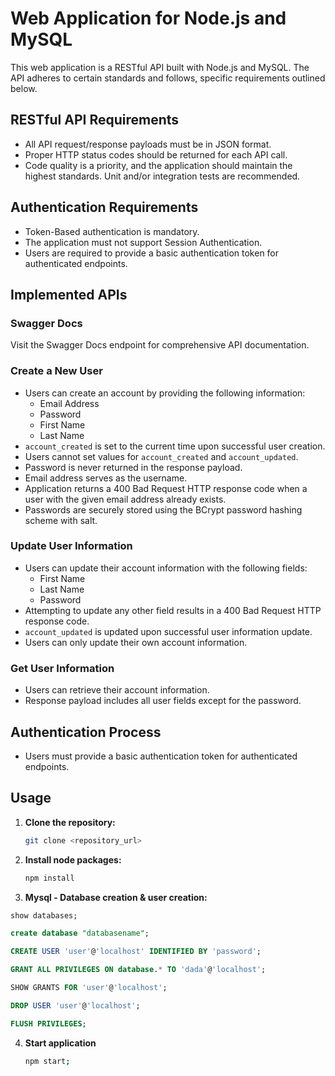 # Web Application for Node.js and MySQL

This web application is a RESTful API built with Node.js and MySQL. The API adheres to certain standards and follows, specific requirements outlined below.

## RESTful API Requirements

- All API request/response payloads must be in JSON format.
- Proper HTTP status codes should be returned for each API call.
- Code quality is a priority, and the application should maintain the highest standards. Unit and/or integration tests are recommended.

## Authentication Requirements

- Token-Based authentication is mandatory.
- The application must not support Session Authentication.
- Users are required to provide a basic authentication token for authenticated endpoints.

## Implemented APIs

### Swagger Docs

Visit the Swagger Docs endpoint for comprehensive API documentation.

### Create a New User

- Users can create an account by providing the following information:
  - Email Address
  - Password
  - First Name
  - Last Name
- `account_created` is set to the current time upon successful user creation.
- Users cannot set values for `account_created` and `account_updated`.
- Password is never returned in the response payload.
- Email address serves as the username.
- Application returns a 400 Bad Request HTTP response code when a user with the given email address already exists.
- Passwords are securely stored using the BCrypt password hashing scheme with salt.

### Update User Information

- Users can update their account information with the following fields:
  - First Name
  - Last Name
  - Password
- Attempting to update any other field results in a 400 Bad Request HTTP response code.
- `account_updated` is updated upon successful user information update.
- Users can only update their own account information.

### Get User Information

- Users can retrieve their account information.
- Response payload includes all user fields except for the password.

## Authentication Process

- Users must provide a basic authentication token for authenticated endpoints.

## Usage

1. **Clone the repository:**

   ```bash
   git clone <repository_url>


2. **Install node packages:**
    ```bash
   npm install


3. **Mysql - Database creation & user creation:**

```sql
show databases;

create database "databasename";

CREATE USER 'user'@'localhost' IDENTIFIED BY 'password';

GRANT ALL PRIVILEGES ON database.* TO 'dada'@'localhost';

SHOW GRANTS FOR 'user'@'localhost';

DROP USER 'user'@'localhost';

FLUSH PRIVILEGES;
```

4. **Start application**

    ```bash
    npm start;
